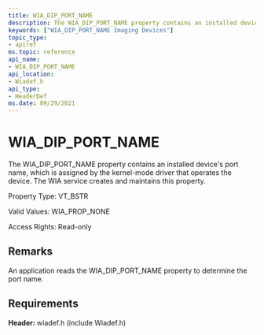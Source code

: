 ```yaml
---
title: WIA_DIP_PORT_NAME
description: The WIA_DIP_PORT_NAME property contains an installed device's port name, which is assigned by the kernel-mode driver that operates the device. The WIA service creates and maintains this property.
keywords: ["WIA_DIP_PORT_NAME Imaging Devices"]
topic_type:
- apiref
ms.topic: reference
api_name:
- WIA_DIP_PORT_NAME
api_location:
- Wiadef.h
api_type:
- HeaderDef
ms.date: 09/29/2021
---
```


# WIA_DIP_PORT_NAME

The WIA_DIP_PORT_NAME property contains an installed device's port name, which is assigned by the kernel-mode driver that operates the device. The WIA service creates and maintains this property.

Property Type: VT_BSTR

Valid Values: WIA_PROP_NONE

Access Rights: Read-only

## Remarks

An application reads the WIA_DIP_PORT_NAME property to determine the port name.

## Requirements

**Header:** wiadef.h (include Wiadef.h)
